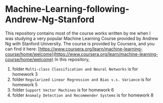 # Machine-Learning-following-Andrew-Ng-Stanford
This repository contains most of the course works written by me when I was studying a very popular Machine Learning Course provided by Andrew Ng with Stanford University. The course is provided by Coursera, and you can find it here: [https://www.coursera.org/learn/machine-learning-course/home/welcome](https://www.coursera.org/learn/machine-learning-course/home/welcome)
In this repository, 
1. folder ```Multi-class Classification and Neural Networks``` is for homework 3
2. folder ```Regularized Linear Regression and Bias v.s. Variance``` is for homework 5
3. folder ```Support Vector Machines``` is for homework 6
4. folder ```Anomaly Detection and Recommender Systems``` is for homework 8
